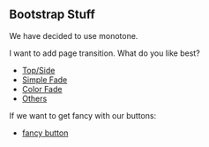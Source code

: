 ## Bootstrap Stuff

We have decided to use monotone. 

I want to add page transition. What do you like best? 
* [Top/Side](https://codepen.io/hannesofie/pen/aplGf)
* [Simple Fade](https://christopheraue.net/design/fading-pages-on-load-and-unload)
* [Color Fade](https://www.codeply.com/p/VrZv1pNUPw)
* [Others](https://onaircode.com/bootstrap-page-transitions-effect-examples/)

If we want to get fancy with our buttons: 
* [fancy button](https://codepen.io/EvyatarDa/pen/waKXMd)
